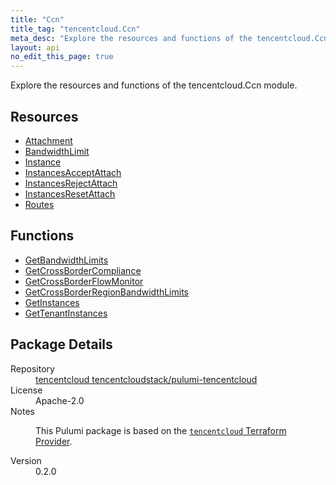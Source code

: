 ```yaml
---
title: "Ccn"
title_tag: "tencentcloud.Ccn"
meta_desc: "Explore the resources and functions of the tencentcloud.Ccn module."
layout: api
no_edit_this_page: true
---
```


<!-- WARNING: this file was generated by Pulumi Docs Generator. -->
<!-- Do not edit by hand unless you're certain you know what you are doing! -->

Explore the resources and functions of the tencentcloud.Ccn module.

<h2 id="resources">Resources</h2>
<ul class="api">
    <li><a href="attachment/" title="Attachment"><span class="api-symbol api-symbol--resource"></span>Attachment</a></li>
    <li><a href="bandwidthlimit/" title="BandwidthLimit"><span class="api-symbol api-symbol--resource"></span>BandwidthLimit</a></li>
    <li><a href="instance/" title="Instance"><span class="api-symbol api-symbol--resource"></span>Instance</a></li>
    <li><a href="instancesacceptattach/" title="InstancesAcceptAttach"><span class="api-symbol api-symbol--resource"></span>InstancesAcceptAttach</a></li>
    <li><a href="instancesrejectattach/" title="InstancesRejectAttach"><span class="api-symbol api-symbol--resource"></span>InstancesRejectAttach</a></li>
    <li><a href="instancesresetattach/" title="InstancesResetAttach"><span class="api-symbol api-symbol--resource"></span>InstancesResetAttach</a></li>
    <li><a href="routes/" title="Routes"><span class="api-symbol api-symbol--resource"></span>Routes</a></li>
</ul>

<h2 id="functions">Functions</h2>
<ul class="api">
    <li><a href="getbandwidthlimits/" title="GetBandwidthLimits"><span class="api-symbol api-symbol--function"></span>GetBandwidthLimits</a></li>
    <li><a href="getcrossbordercompliance/" title="GetCrossBorderCompliance"><span class="api-symbol api-symbol--function"></span>GetCrossBorderCompliance</a></li>
    <li><a href="getcrossborderflowmonitor/" title="GetCrossBorderFlowMonitor"><span class="api-symbol api-symbol--function"></span>GetCrossBorderFlowMonitor</a></li>
    <li><a href="getcrossborderregionbandwidthlimits/" title="GetCrossBorderRegionBandwidthLimits"><span class="api-symbol api-symbol--function"></span>GetCrossBorderRegionBandwidthLimits</a></li>
    <li><a href="getinstances/" title="GetInstances"><span class="api-symbol api-symbol--function"></span>GetInstances</a></li>
    <li><a href="gettenantinstances/" title="GetTenantInstances"><span class="api-symbol api-symbol--function"></span>GetTenantInstances</a></li>
</ul>

<h2 id="package-details">Package Details</h2>
<dl class="package-details">
	<dt>Repository</dt>
	<dd><a href="https://github.com/tencentcloudstack/pulumi-tencentcloud">tencentcloud tencentcloudstack/pulumi-tencentcloud</a></dd>
	<dt>License</dt>
	<dd>Apache-2.0</dd>
	<dt>Notes</dt>
	<dd><p>This Pulumi package is based on the <a href="https://github.com/tencentcloudstack/terraform-provider-tencentcloud"><code>tencentcloud</code> Terraform Provider</a>.</p>
</dd>
	<dt>Version</dt>
	<dd>0.2.0</dd>
</dl>

